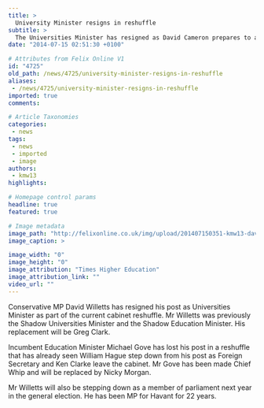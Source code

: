 ```yaml
---
title: >
  University Minister resigns in reshuffle
subtitle: >
  The Universities Minister has resigned as David Cameron prepares to announce a reshuffle in the cabinet.
date: "2014-07-15 02:51:30 +0100"

# Attributes from Felix Online V1
id: "4725"
old_path: /news/4725/university-minister-resigns-in-reshuffle
aliases:
 - /news/4725/university-minister-resigns-in-reshuffle
imported: true
comments:

# Article Taxonomies
categories:
 - news
tags:
 - news
 - imported
 - image
authors:
 - kmw13
highlights:

# Homepage control params
headline: true
featured: true

# Image metadata
image_path: "http://felixonline.co.uk/img/upload/201407150351-kmw13-david_willetts_13031_450.jpg"
image_caption: >

image_width: "0"
image_height: "0"
image_attribution: "Times Higher Education"
image_attribution_link: ""
video_url: ""
---
```


Conservative MP David Willetts has resigned his post as Universities Minister as part of the current cabinet reshuffle. Mr Willetts was previously the Shadow Universities Minister and the Shadow Education Minister. His replacement will be Greg Clark.

Incumbent Education Minister Michael Gove has lost his post in a reshuffle that has already seen William Hague step down from his post as Foreign Secretary and Ken Clarke leave the cabinet. Mr Gove has been made Chief Whip and will be replaced by Nicky Morgan.

Mr Willetts will also be stepping down as a member of parliament next year in the general election. He has been MP for Havant for 22 years.
